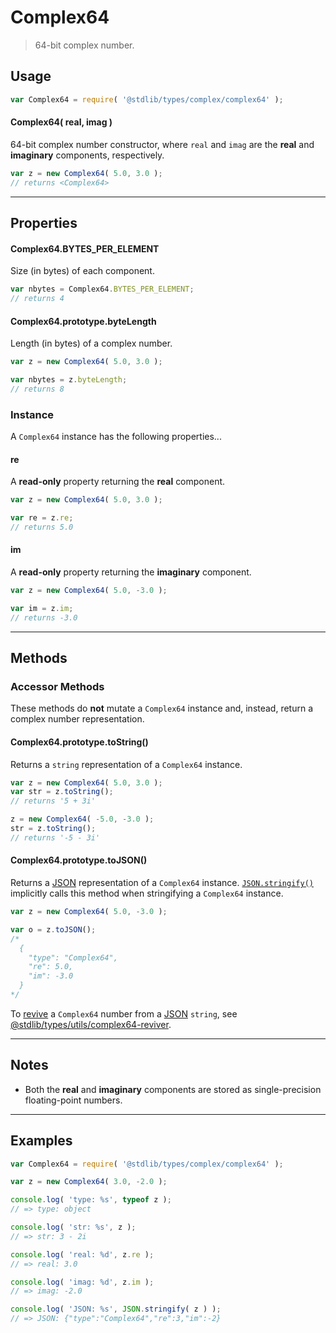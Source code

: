 # Complex64

> 64-bit complex number.


<!-- Section to include introductory text. Make sure to keep an empty line after the intro `section` element and another before the `/section` close. -->

<section class="intro">

</section>

<!-- /.intro -->

<!-- Package usage documentation. -->

<section class="usage">

## Usage

``` javascript
var Complex64 = require( '@stdlib/types/complex/complex64' );
```

#### Complex64( real, imag )

64-bit complex number constructor, where `real` and `imag` are the __real__ and __imaginary__ components, respectively.

``` javascript
var z = new Complex64( 5.0, 3.0 );
// returns <Complex64>
```

---

## Properties

#### Complex64.BYTES_PER_ELEMENT

Size (in bytes) of each component.

``` javascript
var nbytes = Complex64.BYTES_PER_ELEMENT;
// returns 4
```

#### Complex64.prototype.byteLength

Length (in bytes) of a complex number.

``` javascript
var z = new Complex64( 5.0, 3.0 );

var nbytes = z.byteLength;
// returns 8
```

### Instance

A `Complex64` instance has the following properties...

#### re

A __read-only__ property returning the __real__ component.

``` javascript
var z = new Complex64( 5.0, 3.0 );

var re = z.re;
// returns 5.0
```

#### im

A __read-only__ property returning the __imaginary__ component.

``` javascript
var z = new Complex64( 5.0, -3.0 );

var im = z.im;
// returns -3.0
```

---

## Methods

### Accessor Methods

These methods do __not__ mutate a `Complex64` instance and, instead, return a complex number representation.

#### Complex64.prototype.toString()

Returns a `string` representation of a `Complex64` instance.

``` javascript
var z = new Complex64( 5.0, 3.0 );
var str = z.toString();
// returns '5 + 3i'

z = new Complex64( -5.0, -3.0 );
str = z.toString();
// returns '-5 - 3i'
```

#### Complex64.prototype.toJSON()

Returns a [JSON][json] representation of a `Complex64` instance. [`JSON.stringify()`][mdn-json-stringify] implicitly calls this method when stringifying a `Complex64` instance.

``` javascript
var z = new Complex64( 5.0, -3.0 );

var o = z.toJSON();
/*
  {
    "type": "Complex64",
    "re": 5.0,
    "im": -3.0
  }  
*/
```

To [revive][mdn-json-parse] a `Complex64` number from a [JSON][json] `string`, see [@stdlib/types/utils/complex64-reviver][@stdlib/types/utils/complex64-reviver].

</section>

<!-- /.usage -->

---

<!-- Package usage notes. Make sure to keep an empty line after the `section` element and another before the `/section` close. -->

<section class="notes">

## Notes

* Both the __real__ and __imaginary__ components are stored as single-precision floating-point numbers.

</section>

<!-- /.notes -->


---

<!-- Package usage examples. -->

<section class="examples">

## Examples

``` javascript
var Complex64 = require( '@stdlib/types/complex/complex64' );

var z = new Complex64( 3.0, -2.0 );

console.log( 'type: %s', typeof z );
// => type: object

console.log( 'str: %s', z );
// => str: 3 - 2i

console.log( 'real: %d', z.re );
// => real: 3.0

console.log( 'imag: %d', z.im );
// => imag: -2.0

console.log( 'JSON: %s', JSON.stringify( z ) );
// => JSON: {"type":"Complex64","re":3,"im":-2}
```

</section>

<!-- /.examples -->

<!-- Section to include cited references. If references are included, add a horizontal rule *before* the section. Make sure to keep an empty line after the `section` element and another before the `/section` close. -->

<section class="references">

</section>

<!-- /.references -->

<!-- Section for all links. Make sure to keep an empty line after the `section` element and another before the `/section` close. -->

<section class="links">

[json]: http://www.json.org/
[mdn-json-stringify]: https://developer.mozilla.org/en-US/docs/Web/JavaScript/Reference/Global_Objects/JSON/stringify
[mdn-json-parse]: https://developer.mozilla.org/en-US/docs/Web/JavaScript/Reference/Global_Objects/JSON/parse

[@stdlib/types/utils/complex64-reviver]: https://github.com/stdlib-js/stdlib

</section>

<!-- /.links -->
